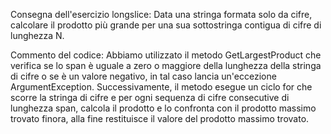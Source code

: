 Consegna dell'esercizio longslice:
Data una stringa formata solo da cifre, calcolare il prodotto più grande per una sua sottostringa contigua di cifre di lunghezza N.

Commento del codice:
Abbiamo utilizzato il metodo GetLargestProduct che verifica se lo span è uguale a zero o maggiore della lunghezza della stringa di cifre o se è un valore negativo, 
in tal caso lancia un'eccezione ArgumentException.
Successivamente, il metodo esegue un ciclo for che scorre la stringa di cifre e per ogni sequenza di cifre consecutive di lunghezza span,
calcola il prodotto e lo confronta con il prodotto massimo trovato finora, alla fine restituisce il valore del prodotto massimo trovato.
